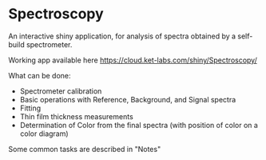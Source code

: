 # Spectroscopy

An interactive shiny application, for analysis of spectra obtained by a self-build spectrometer.

Working app available here https://cloud.ket-labs.com/shiny/Spectroscopy/

What can be done:
  * Spectrometer calibration
  * Basic operations with Reference, Background, and Signal spectra
  * Fitting
  * Thin film thickness measurements
  * Determination of Color from the final spectra (with position of color on a color diagram)
    
Some common tasks are described in "Notes"    
